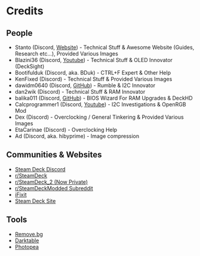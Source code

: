 # Credits

## People
- Stanto (Discord, [Website](https://www.stanto.com/)) - Technical Stuff & Awesome Website (Guides, Research etc...), Provided Various Images
- Blazini36 (Discord, [Youtube](https://www.youtube.com/@blazini)) - Technical Stuff & OLED Innovator (DeckSight)
- Bootifulduk (Discord, aka. BDuk) - CTRL+F Expert & Other Help
- KenFixed (Discord) - Technical Stuff & Provided Various Images
- dawidm0640 (Discord, [GitHub](https://github.com/dawidmpunkt)) - Rumble & I2C Innovator
- dan2wik (Discord) - Technical Stuff & RAM Innovator
- balika011 (Discord, [GitHub](https://github.com/balika011)) - BIOS Wizard For RAM Upgrades & DeckHD
- Calcprogrammer1 (Discord, [Youtube](https://www.youtube.com/@CalcProgrammer1/)) - I2C Investigations & OpenRGB Mod
- Dex (Discord) - Overclocking / General Tinkering & Provided Various Images
- EtaCarinae (Discord) - Overclocking Help
- Ad (Discord, aka. hibyprime) - Image compression

## Communities & Websites
-  [Steam Deck Discord](https://discord.gg/steamdeck)
-  [r/SteamDeck](https://www.reddit.com/r/SteamDeck/)
-  [r/SteamDeck_2 (Now Private)](https://www.reddit.com/r/SteamDeck_2/)
-  [r/SteamDeckModded Subreddit](https://www.reddit.com/r/SteamDeckModded/)
-  [iFixit](https://www.ifixit.com/Device/Steam_Deck)
-  [Steam Deck Site](https://www.steamdeck.com)

## Tools
- [Remove.bg](https://www.remove.bg/)
- [Darktable](https://www.darktable.org/)
- [Photopea](https://www.photopea.com/)